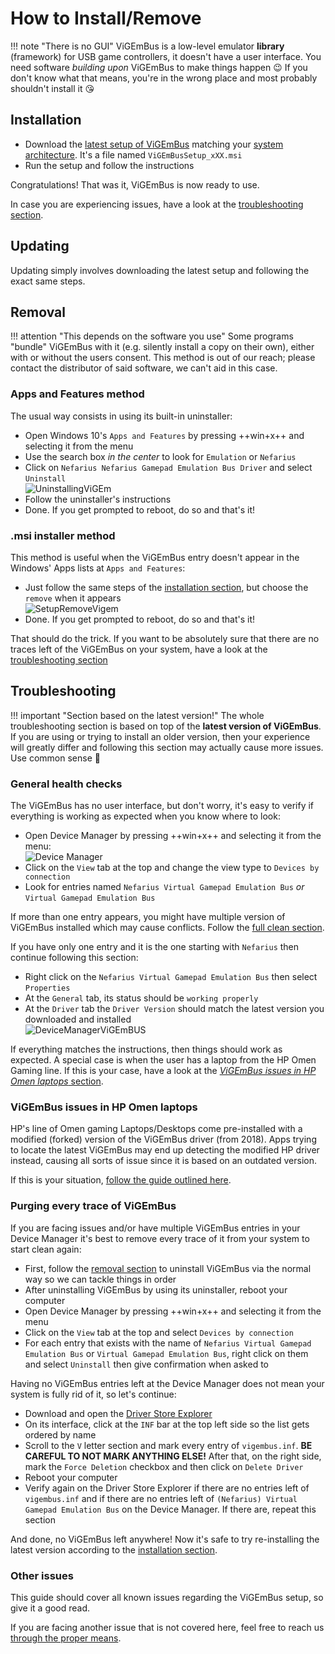 # How to Install/Remove

!!! note "There is no GUI"
    ViGEmBus is a low-level emulator **library** (framework) for USB game controllers, it doesn't have a user interface. You need software *building upon* ViGEmBus to make things happen 😉 If you don't know what that means, you're in the wrong place and most probably shouldn't install it 😘

## Installation

- Download the [latest setup of ViGEmBus](https://github.com/ViGEm/ViGEmBus/releases) matching your [system architecture](../../research/How-to-check-architecture.md). It's a file named `ViGEmBusSetup_xXX.msi`
- Run the setup and follow the instructions

Congratulations! That was it, ViGEmBus is now ready to use.

In case you are experiencing issues, have a look at the [troubleshooting section](#troubleshooting).

## Updating

Updating simply involves downloading the latest setup and following the exact same steps.

## Removal

!!! attention "This depends on the software you use"
    Some programs "bundle" ViGEmBus with it (e.g. silently install a copy on their own), either with or without the users consent. This method is out of our reach; please contact the distributor of said software, we can't aid in this case.

### Apps and Features method

The usual way consists in using its built-in uninstaller:

- Open Windows 10's `Apps and Features` by pressing ++win+x++ and selecting it from the menu
- Use the search box _in the center_ to look for `Emulation` or `Nefarius`
- Click on `Nefarius Nefarius Gamepad Emulation Bus Driver` and select `Uninstall`  
  ![UninstallingViGEm](images/UninstallingViGEm.png)  
- Follow the uninstaller's instructions
- Done. If you get prompted to reboot, do so and that's it!

### .msi installer method

This method is useful when the ViGEmBus entry doesn't appear in the Windows' Apps lists at `Apps and Features`:

- Just follow the same steps of the [installation section](#installation), but choose the `remove` when it appears  
![SetupRemoveVigem](images/SetupRemoveVigem.png)  
- Done. If you get prompted to reboot, do so and that's it!

That should do the trick. If you want to be absolutely sure that there are no traces left of the ViGEmBus on your system, have a look at the [troubleshooting section](#troubleshooting)

## Troubleshooting

!!! important "Section based on the latest version!"
    The whole troubleshooting section is based on top of the **latest version of ViGEmBus**. If you are using or trying to install an older version, then your experience will greatly differ and following this section may actually cause more issues. Use common sense 🙂

### General health checks

The ViGEmBus has no user interface, but don't worry, it's easy to verify if everything is working as expected when you know where to look:

- Open Device Manager by pressing ++win+x++ and selecting it from the menu:  
![Device Manager](images/6dCenuSsFr.png)  
- Click on the `View` tab at the top and change the view type to `Devices by connection`
- Look for entries named `Nefarius Virtual Gamepad Emulation Bus` *or* `Virtual Gamepad Emulation Bus`

If more than one entry appears, you might have multiple version of ViGEmBus installed which may cause conflicts. Follow the [full clean section](#purging-every-trace-of-vigembus).

If you have only one entry and it is the one starting with `Nefarius` then continue following this section:

- Right click on the `Nefarius Virtual Gamepad Emulation Bus` then select `Properties`
- At the `General` tab, its status should be `working properly`
- At the `Driver` tab the `Driver Version` should match the latest version you downloaded and installed  
![DeviceManagerViGEmBUS](images/DeviceManagerViGEmBUS.png)  

If everything matches the instructions, then things should work as expected. A special case is when the user has a laptop from the HP Omen Gaming line. If this is your case, have a look at the [*ViGEmBus issues in HP Omen laptops* section](#vigembus-issues-in-hp-omen-laptops).

### ViGEmBus issues in HP Omen laptops

HP's line of Omen gaming Laptops/Desktops come pre-installed with a modified (forked) version of the ViGEmBus driver (from 2018). Apps trying to locate the latest ViGEmBus may end up detecting the modified HP driver instead, causing all sorts of issue since it is based on an outdated version.

If this is your situation, [follow the guide outlined here](https://github.com/ViGEm/ViGEmBus/issues/99).

### Purging every trace of ViGEmBus

If you are facing issues and/or have multiple ViGEmBus entries in your Device Manager it's best to remove every trace of it from your system to start clean again:

- First, follow the [removal section](#removal) to uninstall ViGEmBus via the normal way so we can tackle things in order
- After uninstalling ViGEmBus by using its uninstaller, reboot your computer
- Open Device Manager by pressing ++win+x++ and selecting it from the menu
- Click on the `View` tab at the top and select `Devices by connection`
- For each entry that exists with the name of `Nefarius Virtual Gamepad Emulation Bus` or `Virtual Gamepad Emulation Bus`, right click on them and select `Uninstall` then give confirmation when asked to

Having no ViGEmBus entries left at the Device Manager does not mean your system is fully rid of it, so let's continue:

- Download and open the [Driver Store Explorer](https://github.com/lostindark/DriverStoreExplorer/releases)
- On its interface, click at the `INF` bar at the top left side so the list gets ordered by name
- Scroll to the `V` letter section and mark every entry of `vigembus.inf`. __BE CAREFUL TO NOT MARK ANYTHING ELSE!__ After that, on the right side, mark the `Force Deletion` checkbox and then click on `Delete Driver`
- Reboot your computer
- Verify again on the Driver Store Explorer if there are no entries left of `vigembus.inf` and if there are no entries left of `(Nefarius) Virtual Gamepad Emulation Bus` on the Device Manager. If there are, repeat this section

And done, no ViGEmBus left anywhere! Now it's safe to try re-installing the latest version according to the [installation section](#installation).

### Other issues

This guide should cover all known issues regarding the ViGEmBus setup, so give it a good read.

If you are facing another issue that is not covered here, feel free to reach us [through the proper means](../../Community-Support.md).
